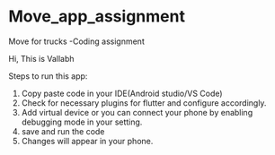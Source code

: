 # Move_app_assignment
Move for trucks -Coding assignment

Hi, This is Vallabh

Steps to run this app:
1. Copy paste code in your IDE(Android studio/VS Code)
2. Check for necessary plugins for flutter and configure accordingly.
3. Add virtual device or you can connect your phone by enabling debugging mode in your setting.
4. save and run the code
5. Changes will appear in your phone.
